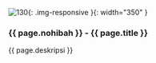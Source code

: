 ---
---

![130](/static/img/hibahcms/130.png){: .img-responsive }{: width="350" }

### {{ page.nohibah }} - {{ page.title }}

{{ page.deskripsi }}
